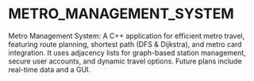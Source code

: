 # METRO_MANAGEMENT_SYSTEM
Metro Management System: A C++ application for efficient metro travel, featuring route planning, shortest path (DFS &amp; Dijkstra), and metro card integration. It uses adjacency lists for graph-based station management, secure user accounts, and dynamic travel options. Future plans include real-time data and a GUI.
